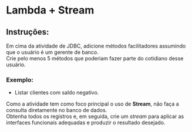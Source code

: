 # Lambda + Stream

## Instruções:

Em cima da atividade de JDBC, adicione métodos facilitadores assumindo que o usuário é um gerente de banco.  
Crie pelo menos 5 métodos que poderiam fazer parte do cotidiano desse usuário.  

### Exemplo:
- Listar clientes com saldo negativo.

Como a atividade tem como foco principal o uso de **Stream**, não faça a consulta diretamente no banco de dados.  
Obtenha todos os registros e, em seguida, crie um *stream* para aplicar as interfaces funcionais adequadas e produzir o resultado desejado.
